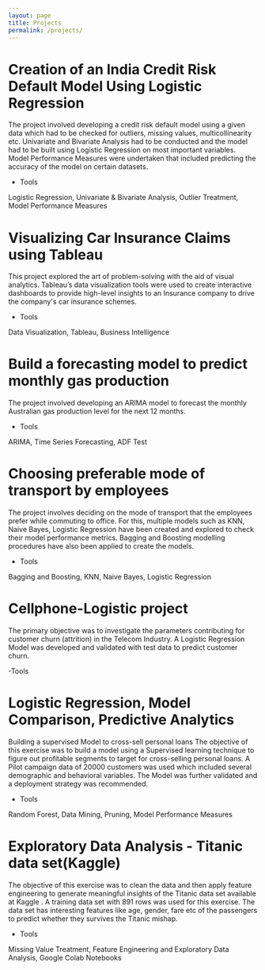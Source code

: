 ```yaml
---
layout: page
title: Projects
permalink: /projects/
---
```


# Creation of an India Credit Risk Default Model Using Logistic Regression
The project involved developing a credit risk default model using a given data which had to be checked for outliers, missing values, multicollinearity etc. Univariate and Bivariate Analysis had to be conducted and the model had to be built using Logistic Regression on most important variables. Model Performance Measures were undertaken that included predicting the accuracy of the model on certain datasets.

- Tools

Logistic Regression, Univariate & Bivariate Analysis, Outlier Treatment, Model Performance Measures

# Visualizing Car Insurance Claims using Tableau
This project explored the art of problem-solving with the aid of visual analytics. Tableau’s data visualization tools were used to create interactive dashboards to provide high-level insights to an Insurance company to drive the company's car insurance schemes.

- Tools

Data Visualization, Tableau, Business Intelligence

# Build a forecasting model to predict monthly gas production
The project involved developing an ARIMA model to forecast the monthly Australian gas production level for the next 12 months.

- Tools

ARIMA, Time Series Forecasting, ADF Test

# Choosing preferable mode of transport by employees
The project involves deciding on the mode of transport that the employees prefer while commuting to office. For this, multiple models such as KNN, Naive Bayes, Logistic Regression have been created and explored to check their model performance metrics. Bagging and Boosting modelling procedures have also been applied to create the models.

- Tools

Bagging and Boosting, KNN, Naive Bayes, Logistic Regression

# Cellphone-Logistic project
The primary objective was to investigate the parameters contributing for customer churn (attrition) in the Telecom Industry. A Logistic Regression Model was developed and validated with test data to predict customer churn.

-Tools

# Logistic Regression, Model Comparison, Predictive Analytics

Building a supervised Model to cross-sell personal loans
The objective of this exercise was to build a model using a Supervised learning technique to figure out profitable segments to target for cross-selling personal loans. A Pilot campaign data of 20000 customers was used which included several demographic and behavioral variables. The Model was further validated and a deployment strategy was recommended.

- Tools

Random Forest, Data Mining, Pruning, Model Performance Measures

# Exploratory Data Analysis - Titanic data set(Kaggle)
The objective of this exercise was to clean the data and then apply feature engineering to generate meaningful insights of the Titanic data set available at Kaggle . A training data set with 891 rows was used for this exercise. The data set has interesting features like age, gender, fare etc of the passengers to predict whether they survives the Titanic mishap.

- Tools

Missing Value Treatment, Feature Engineering and Exploratory Data Analysis, Google Colab Notebooks

